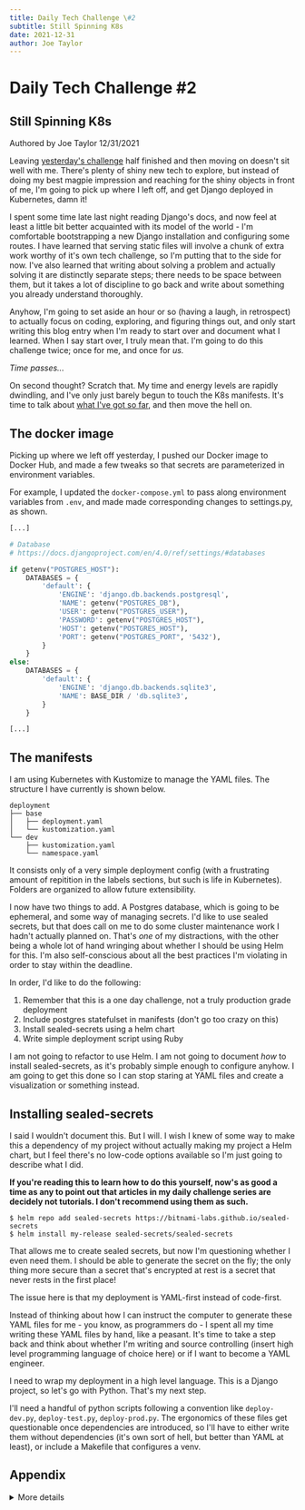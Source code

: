 ```yaml
---
title: Daily Tech Challenge \#2
subtitle: Still Spinning K8s
date: 2021-12-31
author: Joe Taylor
---
```

# Daily Tech Challenge #2
## Still Spinning K8s

<div class="authorship">Authored by Joe Taylor 12/31/2021</div>

Leaving [yesterday's
challenge](/posts/2021-12-30-daily-challenge-spin-up-django.html) half finished
and then moving on doesn't sit well with me. There's plenty of shiny new tech to
explore, but instead of doing my best magpie impression and reaching for the
shiny objects in front of me, I'm going to pick up where I left off, and get
Django deployed in Kubernetes, damn it!

I spent some time late last night reading Django's docs, and now feel at least a
little bit better acquainted with its model of the world - I'm comfortable
bootstrapping a new Django installation and configuring some routes. I have
learned that serving static files will involve a chunk of extra work worthy of
it's own tech challenge, so I'm putting that to the side for now. I've also
learned that writing about solving a problem and actually solving it are
distinctly separate steps; there needs to be space between them, but it takes a
lot of discipline to go back and write about something you already understand
thoroughly.

Anyhow, I'm going to set aside an hour or so (having a laugh, in retrospect) to
actually focus on coding, exploring, and figuring things out, and only start
writing this blog entry when I'm ready to start over and document what I
learned. When I say start over, I truly mean that. I'm going to do this
challenge twice; once for me, and once for *us.*

*Time passes...*

On second thought? Scratch that. My time and energy levels are rapidly
dwindling, and I've only just barely begun to touch the K8s manifests. It's time
to talk about [what I've got so far](https://github.com/textninja/dtc0002/), and
then move the hell on.

## The docker image

Picking up where we left off yesterday, I pushed our Docker image to Docker Hub,
and made a few tweaks so that secrets are parameterized in environment
variables.

For example, I updated the `docker-compose.yml` to pass along environment
variables from `.env`, and made made corresponding changes to settings.py, as
shown.

```python
[...]

# Database
# https://docs.djangoproject.com/en/4.0/ref/settings/#databases

if getenv("POSTGRES_HOST"):
    DATABASES = {
        'default': {
            'ENGINE': 'django.db.backends.postgresql',
            'NAME': getenv("POSTGRES_DB"),
            'USER': getenv("POSTGRES_USER"),
            'PASSWORD': getenv("POSTGRES_HOST"),
            'HOST': getenv("POSTGRES_HOST"),
            'PORT': getenv("POSTGRES_PORT", '5432'),
        }
    }
else:
    DATABASES = {
        'default': {
            'ENGINE': 'django.db.backends.sqlite3',
            'NAME': BASE_DIR / 'db.sqlite3',
        }
    }

[...]
```


## The manifests

I am using Kubernetes with Kustomize to manage the YAML files. The structure I
have currently is shown below.

```
deployment
├── base
│   ├── deployment.yaml
│   └── kustomization.yaml
└── dev
    ├── kustomization.yaml
    └── namespace.yaml
```

It consists only of a very simple deployment config (with a frustrating amount
of repitition in the labels sections, but such is life in Kubernetes). Folders
are organized to allow future extensibility.

I now have two things to add. A Postgres database, which is going to be
ephemeral, and some way of managing secrets. I'd like to use sealed secrets, but
that does call on me to do some cluster maintenance work I hadn't actually
planned on. That's *one* of my distractions, with the other being a whole lot of
hand wringing about whether I should be using Helm for this. I'm also
self-conscious about all the best practices I'm violating in order to stay
within the deadline.

In order, I'd like to do the following:

1. Remember that this is a one day challenge, not a truly production grade
   deployment
2. Include postgres statefulset in manifests (don't go too crazy on this)
3. Install sealed-secrets using a helm chart
4. Write simple deployment script using Ruby

I am not going to refactor to use Helm. I am not going to document *how* to
install sealed-secrets, as it's probably simple enough to configure anyhow. I am
going to get this done so I can stop staring at YAML files and create a
visualization or something instead.

## Installing sealed-secrets

I said I wouldn't document this. But I will. I wish I knew of some way to make
this a dependency of my project without actually making my project a Helm chart,
but I feel there's no low-code options available so I'm just going to describe
what I did.

**If you're reading this to learn how to do this yourself, now's as good a time
as any to point out that articles in my daily challenge series are decidely not
tutorials. I don't recommend using them as such.**

```console
$ helm repo add sealed-secrets https://bitnami-labs.github.io/sealed-secrets
$ helm install my-release sealed-secrets/sealed-secrets
```

That allows me to create sealed secrets, but now I'm questioning whether I even
need them. I should be able to generate the secret on the fly; the only thing
more secure than a secret that's encrypted at rest is a secret that never
rests in the first place!

The issue here is that my deployment is YAML-first instead of code-first.

Instead of thinking about how I can instruct the computer to generate these YAML
files for me - you know, as programmers do - I spent all my time writing these
YAML files by hand, like a peasant. It's time to take a step back and think
about whether I'm writing and source controlling (insert high level programming
language of choice here) or if I want to become a YAML engineer.

I need to wrap my deployment in a high level language. This is a Django project,
so let's go with Python. That's my next step.

I'll need a handful of python scripts following a convention like
`deploy-dev.py`, `deploy-test.py`, `deploy-prod.py`. The ergonomics of these
files get questionable once dependencies are introduced, so I'll have to either
write them without dependencies (it's own sort of hell, but better than YAML at
least), or include a Makefile that configures a venv.

## Appendix

<details markdown="1">
<summary>More details</summary>

### Tech used today

 - [Madness Markdown Server](https://madness.dannyb.co/)
 - Kustomize
 - Kubernetes
 - Django
 - sealed-secrets

### Roadblocks

 - Burnt the midnight oil yesterday, so focus is troublesome

### Future challenge ideas

 - Create a visual for folder structures that can be integrated with blogs
 - Create a parallax design
 - Create a sidebar indicator of scroll position

</details>
